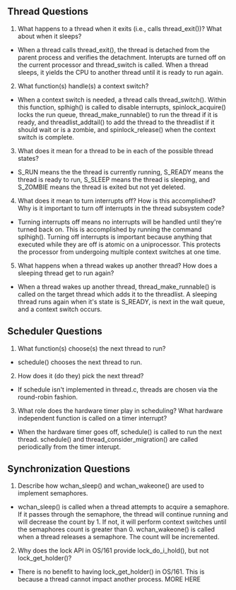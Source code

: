 Thread Questions
----------------

1. What happens to a thread when it exits (i.e., calls thread_exit())? What about when it sleeps?
- When a thread calls thread_exit(), the thread is detached from the parent process and verifies the detachment. Interupts are turned off on the current processor and thread_switch is called. When a thread sleeps, it yields the CPU to another thread until it is ready to run again.

2. What function(s) handle(s) a context switch?
- When a context switch is needed, a thread calls thread_switch(). Within this function, splhigh() is called to disable interrupts, spinlock_acquire() locks the run queue, thread_make_runnable() to run the thread if it is ready, and threadlist_addtail() to add the thread to the threadlist if it should wait or is a zombie, and spinlock_release() when the context switch is complete.

3. What does it mean for a thread to be in each of the possible thread states?
- S_RUN means the the thread is currently running, S_READY means the thread is ready to run, S_SLEEP means the thread is sleeping, and S_ZOMBIE means the thread is exited but not yet deleted.

4. What does it mean to turn interrupts off? How is this accomplished? Why is it important to turn off interrupts in the thread subsystem code?
- Turning interrupts off means no interrupts will be handled until they're turned back on. This is accomplished by running the command splhigh(). Turning off interrupts is important because anything that executed while they are off is atomic on a uniprocessor. This protects the processor from undergoing multiple context switches at one time.

5. What happens when a thread wakes up another thread? How does a sleeping thread get to run again?
- When a thread wakes up another thread, thread_make_runnable() is called on the target thread which adds it to the threadlist. A sleeping thread runs again when it's state is S_READY, is next in the wait queue, and a context switch occurs.


Scheduler Questions
----------------
1. What function(s) choose(s) the next thread to run?
- schedule() chooses the next thread to run.

2. How does it (do they) pick the next thread?
- If schedule isn't implemented in thread.c, threads are chosen via the round-robin fashion.

3. What role does the hardware timer play in scheduling? What hardware independent function is called on a timer interrupt?
- When the hardware timer goes off, schedule() is called to run the next thread. schedule() and thread_consider_migration() are called periodically from the timer interupt.


Synchronization Questions
----------------
1. Describe how wchan_sleep() and wchan_wakeone() are used to implement semaphores.
- wchan_sleep() is called when a thread attempts to acquire a semaphore. If it passes through the semaphore, the thread will continue running and will decrease the count by 1. If not, it will perform context switches until the semaphores count is greater than 0. wchan_wakeone() is called when a thread releases a semaphore. The count will be incremented.

2. Why does the lock API in OS/161 provide lock_do_i_hold(), but not lock_get_holder()?
- There is no benefit to having lock_get_holder() in OS/161. This is because a thread cannot impact another process. MORE HERE

